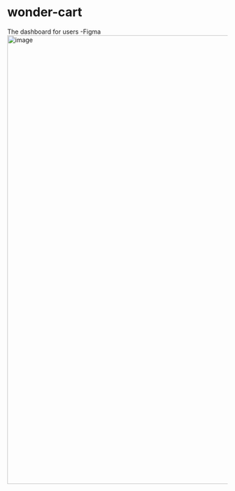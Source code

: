 # wonder-cart

The dashboard for users -Figma
<img width="1025" alt="image" src="https://github.com/code-Gambler/wonder-cart/assets/104114667/807dfc5a-080f-401f-8c55-97e2313d0cbe">
